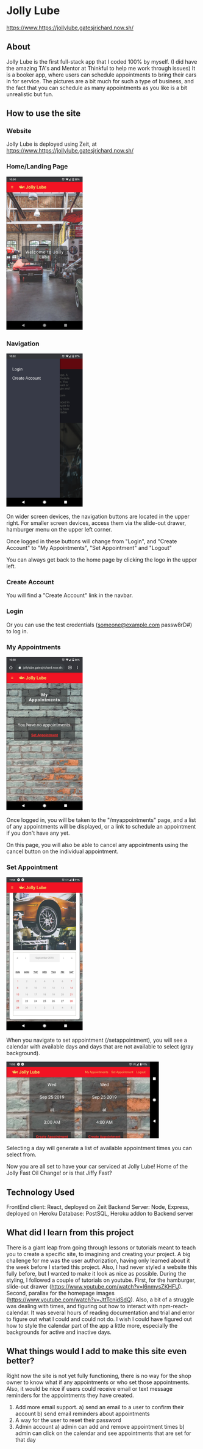 # Jolly Lube

https://www.https://jollylube.gatesjrichard.now.sh/

## About

Jolly Lube is the first full-stack app that I coded 100% by myself. (I did have the amazing TA's and Mentor at Thinkful to help me work through issues) It is a booker app, where users can schedule appointments to bring their cars in for service. The pictures are a bit much for such a type of business, and the fact that you can schedule as many appointments as you like is a bit unrealistic but fun.

## How to use the site

### Website

Jolly Lube is deployed using Zeit, at https://www.https://jollylube.gatesjrichard.now.sh/

### Home/Landing Page
<img src="./screenShots/landingPage.png" alt="Landing Page" width="200px">


### Navigation
<img src="./screenShots/nav.png" alt="Navigation" width="200px">


On wider screen devices, the navigation buttons are located in the upper right. For smaller screen devices, access them via the slide-out drawer, hamburger menu on the upper left corner.

Once logged in these buttons will change from "Login", and "Create Account" to "My Appointments", "Set Appointment" and "Logout"

You can always get back to the home page by clicking the logo in the upper left.

### Create Account
You will find a "Create Account" link in the navbar. 

### Login
Or you can use the test credentials (someone@example.com passw8rD#) to log in.

### My Appointments
<img src="./screenShots/myAppointments.png" alt="My Appointments" width="200px">

Once logged in, you will be taken to the "/myappointments" page, and a list of any appointments will be displayed, or a link to schedule an appointment if you don't have any yet.

On this page, you will also be able to cancel any appointments using the cancel button on the individual appointment.

### Set Appointment
<img src="./screenShots/createAppt1.png" alt="Calendar" width="200px">

When you navigate to set appointment (/setappointment), you will see a calendar with available days and days that are not available to select (gray background).

<img src="./screenShots/createAppt2.png" alt="Select Available Appt" height="200px">

Selecting a day will generate a list of available appointment times you can select from.

Now  you are all set to have your car serviced at Jolly Lube! Home of the Jolly Fast Oil Change! or is that Jiffy Fast?

## Technology Used

FrontEnd client: React, deployed on Zeit
Backend Server: Node, Express, deployed on Heroku
Database: PostSQL, Heroku addon to Backend server

## What did I learn from this project

There is a giant leap from going through lessons or tutorials meant to teach you to create a specific site, to imagining and creating your project. A big challenge for me was the user authorization, having only learned about it the week before I started this project. Also, I had never styled a website this fully before, but I wanted to make it look as nice as possible. During the styling, I followed a couple of tutorials on youtube. First, for the hamburger, slide-out drawer (https://www.youtube.com/watch?v=l6nmysZKHFU). Second, parallax for the homepage images (https://www.youtube.com/watch?v=JttTcnidSdQ). Also, a bit of a struggle was dealing with times, and figuring out how to interact with npm-react-calendar. It was several hours of reading documentation and trial and error to figure out what I could and could not do. I wish I could have figured out how to style the calendar part of the app a little more, especially the backgrounds for active and inactive days.


## What things would I add to make this site even better?

Right now the site is not yet fully functioning, there is no way for the shop owner to know what if any appointments or who set those appointments. Also, it would be nice if users could receive email or text message reminders for the appointments they have created.

1) Add more email support.
    a) send an email to a user to confirm their account
    b) send email reminders about appointments
2) A way for the user to reset their password
3) Admin account
    a) admin can add and remove appointment times
    b) admin can click on the calendar and see appointments that are set for that day